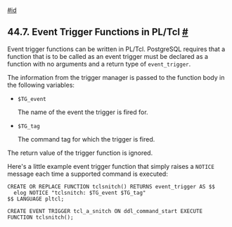 [#id](#PLTCL-EVENT-TRIGGER)

## 44.7. Event Trigger Functions in PL/Tcl [#](#PLTCL-EVENT-TRIGGER)

Event trigger functions can be written in PL/Tcl. PostgreSQL requires that a function that is to be called as an event trigger must be declared as a function with no arguments and a return type of `event_trigger`.

The information from the trigger manager is passed to the function body in the following variables:

- `$TG_event`

  The name of the event the trigger is fired for.

- `$TG_tag`

  The command tag for which the trigger is fired.

The return value of the trigger function is ignored.

Here's a little example event trigger function that simply raises a `NOTICE` message each time a supported command is executed:

```
CREATE OR REPLACE FUNCTION tclsnitch() RETURNS event_trigger AS $$
  elog NOTICE "tclsnitch: $TG_event $TG_tag"
$$ LANGUAGE pltcl;

CREATE EVENT TRIGGER tcl_a_snitch ON ddl_command_start EXECUTE FUNCTION tclsnitch();
```
